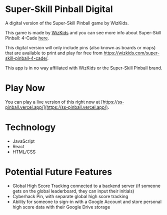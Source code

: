 # Super-Skill Pinball Digital
A digital version of the Super-Skill Pinball game by WizKids.

This game is made by [WizKids](https://wizkids.com/) and you can see more info about Super-Skill Pinball: 4-Cade [here](https://wizkids.com/super-skill-pinball-4-cade/).

This digital version will only include pins (also known as boards or maps) that are available to print and play for free from https://wizkids.com/super-skill-pinball-4-cade/.

This app is in no way affiliated with WizKids or the Super-Skill Pinball brand.

# Play Now
You can play a live version of this right now at [https://ss-pinball.vercel.app/](https://ss-pinball.vercel.app/).

# Technology
- JavaScript
- React
- HTML/CSS

# Potential Future Features
- Global High Score Tracking connected to a backend server (if someone gets on the global leaderboard, they can input their initials)
- Cyberhack Pin, with separate global high score tracking
- Ability for someone to sign-in with a Google Account and store personal high score data with their Google Drive storage
